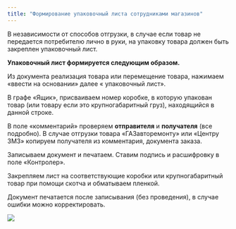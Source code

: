 ```yaml
---
title: "Формирование упаковочный листа сотрудниками магазинов"
---
```


В независимости от способов отгрузки, в случае если товар не передается потребителю лично в руки, на упаковку товара должен быть закреплен упаковочный лист.

**Упаковочный лист формируется следующим образом.**

Из документа реализация товара или перемещение товара, нажимаем «ввести на основании» далее « упаковочный лист».

В графе «Ящик», присваиваем номер коробке, в которую упакован товар (или товару если это крупногабаритный груз), находящийся в данной строке.

В поле «комментарий» проверяем **отправителя** и **получателя** (все подробно). В случае отгрузки товара «ГАЗавторемонту» или «Центру ЗМЗ» копируем получателя из комментария, документа заказа.

Записываем документ и печатаем. Ставим подпись и расшифровку в поле «Контролер».

Закрепляем лист на соответствующие коробки или крупногабаритный товар при помощи скотча и обматываем пленкой.

Документ печатается после записывания (без проведения), в случае ошибки можно корректировать.

![](lu902410d5r_tmp_7a254417148a55e6.jpg)

